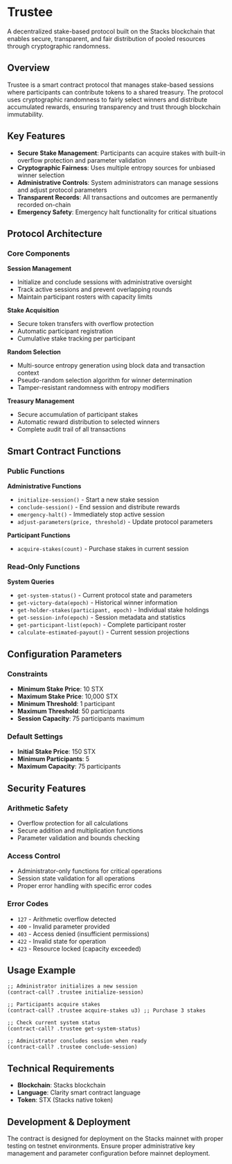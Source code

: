 # Trustee

A decentralized stake-based protocol built on the Stacks blockchain that enables secure, transparent, and fair distribution of pooled resources through cryptographic randomness.

## Overview

Trustee is a smart contract protocol that manages stake-based sessions where participants can contribute tokens to a shared treasury. The protocol uses cryptographic randomness to fairly select winners and distribute accumulated rewards, ensuring transparency and trust through blockchain immutability.

## Key Features

- **Secure Stake Management**: Participants can acquire stakes with built-in overflow protection and parameter validation
- **Cryptographic Fairness**: Uses multiple entropy sources for unbiased winner selection
- **Administrative Controls**: System administrators can manage sessions and adjust protocol parameters
- **Transparent Records**: All transactions and outcomes are permanently recorded on-chain
- **Emergency Safety**: Emergency halt functionality for critical situations

## Protocol Architecture

### Core Components

**Session Management**
- Initialize and conclude sessions with administrative oversight
- Track active sessions and prevent overlapping rounds
- Maintain participant rosters with capacity limits

**Stake Acquisition**
- Secure token transfers with overflow protection
- Automatic participant registration
- Cumulative stake tracking per participant

**Random Selection**
- Multi-source entropy generation using block data and transaction context
- Pseudo-random selection algorithm for winner determination
- Tamper-resistant randomness with entropy modifiers

**Treasury Management**
- Secure accumulation of participant stakes
- Automatic reward distribution to selected winners
- Complete audit trail of all transactions

## Smart Contract Functions

### Public Functions

**Administrative Functions**
- `initialize-session()` - Start a new stake session
- `conclude-session()` - End session and distribute rewards
- `emergency-halt()` - Immediately stop active session
- `adjust-parameters(price, threshold)` - Update protocol parameters

**Participant Functions**
- `acquire-stakes(count)` - Purchase stakes in current session

### Read-Only Functions

**System Queries**
- `get-system-status()` - Current protocol state and parameters
- `get-victory-data(epoch)` - Historical winner information
- `get-holder-stakes(participant, epoch)` - Individual stake holdings
- `get-session-info(epoch)` - Session metadata and statistics
- `get-participant-list(epoch)` - Complete participant roster
- `calculate-estimated-payout()` - Current session projections

## Configuration Parameters

### Constraints
- **Minimum Stake Price**: 10 STX
- **Maximum Stake Price**: 10,000 STX
- **Minimum Threshold**: 1 participant
- **Maximum Threshold**: 50 participants
- **Session Capacity**: 75 participants maximum

### Default Settings
- **Initial Stake Price**: 150 STX
- **Minimum Participants**: 5
- **Maximum Capacity**: 75 participants

## Security Features

### Arithmetic Safety
- Overflow protection for all calculations
- Secure addition and multiplication functions
- Parameter validation and bounds checking

### Access Control
- Administrator-only functions for critical operations
- Session state validation for all operations
- Proper error handling with specific error codes

### Error Codes
- `127` - Arithmetic overflow detected
- `400` - Invalid parameter provided
- `403` - Access denied (insufficient permissions)
- `422` - Invalid state for operation
- `423` - Resource locked (capacity exceeded)

## Usage Example

```clarity
;; Administrator initializes a new session
(contract-call? .trustee initialize-session)

;; Participants acquire stakes
(contract-call? .trustee acquire-stakes u3) ;; Purchase 3 stakes

;; Check current system status
(contract-call? .trustee get-system-status)

;; Administrator concludes session when ready
(contract-call? .trustee conclude-session)
```

## Technical Requirements

- **Blockchain**: Stacks blockchain
- **Language**: Clarity smart contract language
- **Token**: STX (Stacks native token)

## Development & Deployment

The contract is designed for deployment on the Stacks mainnet with proper testing on testnet environments. Ensure proper administrative key management and parameter configuration before mainnet deployment.
